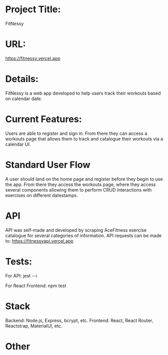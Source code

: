 # Project Title: 

FitNessy

# URL: 

https://fitnessy.vercel.app

# Details:
FitNessy is a web app developed to help users track their workouts based on calendar date. 

# Current Features:

Users are able to register and sign in. From there they can access a workouts page that allows them to track and catalogue their workouts via a calendar UI.

# Standard User Flow

A user should land on the home page and register before they begin to use the app. From there they access the workouts page, where they access several components allowing them to perform CRUD interactions with exercises on different datestamps.

# API 

API was self-made and developed by scraping AceFitness exercise catalogue for several categories of information.
API requests can be made to: https://fitnessyapi.vercel.app 

# Tests:

For API:
jest --i

For React Frontend:
npm test

# Stack

Backend: Node.js, Express, bcrypt, etc.
Frontend: React, React Router, Reactstrap, MaterialUI, etc. 

# Other



